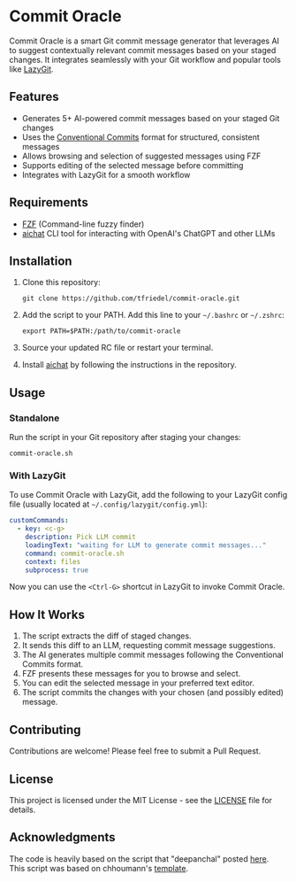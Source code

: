 # Commit Oracle

Commit Oracle is a smart Git commit message generator that leverages AI to suggest contextually relevant commit messages based on your staged changes. It integrates seamlessly with your Git workflow and popular tools like [LazyGit](https://github.com/jesseduffield/lazygit).

## Features

- Generates 5+ AI-powered commit messages based on your staged Git changes
- Uses the [Conventional Commits](https://www.conventionalcommits.org/en/v1.0.0/) format for structured, consistent messages
- Allows browsing and selection of suggested messages using FZF
- Supports editing of the selected message before committing
- Integrates with LazyGit for a smooth workflow

## Requirements

- [FZF](https://github.com/junegunn/fzf) (Command-line fuzzy finder)
- [aichat](https://github.com/sigoden/aichat) CLI tool for interacting with OpenAI's ChatGPT and other LLMs

## Installation

1. Clone this repository:

   ```
   git clone https://github.com/tfriedel/commit-oracle.git
   ```

2. Add the script to your PATH. Add this line to your `~/.bashrc` or `~/.zshrc`:

   ```
   export PATH=$PATH:/path/to/commit-oracle
   ```

3. Source your updated RC file or restart your terminal.

4. Install [aichat](https://github.com/sigoden/aichat) by following the instructions in the repository.

## Usage

### Standalone

Run the script in your Git repository after staging your changes:

```
commit-oracle.sh
```

### With LazyGit

To use Commit Oracle with LazyGit, add the following to your LazyGit config file (usually located at `~/.config/lazygit/config.yml`):

```yaml
customCommands:
  - key: <c-g>
    description: Pick LLM commit
    loadingText: "waiting for LLM to generate commit messages..."
    command: commit-oracle.sh
    context: files
    subprocess: true
```

Now you can use the `<Ctrl-G>` shortcut in LazyGit to invoke Commit Oracle.

## How It Works

1. The script extracts the diff of staged changes.
2. It sends this diff to an LLM, requesting commit message suggestions.
3. The AI generates multiple commit messages following the Conventional Commits format.
4. FZF presents these messages for you to browse and select.
5. You can edit the selected message in your preferred text editor.
6. The script commits the changes with your chosen (and possibly edited) message.

## Contributing

Contributions are welcome! Please feel free to submit a Pull Request.

## License

This project is licensed under the MIT License - see the [LICENSE](LICENSE) file for details.

## Acknowledgments

The code is heavily based on the script that "deepanchal" posted [here](https://github.com/jesseduffield/lazygit/issues/2579#issuecomment-2161434274).  
This script was based on chhoumann's [template](https://github.com/chhoumann/bunnai/blob/af4b78efa24dce6940bb6576ad3f9f579f995111/src/template.ts).

